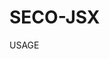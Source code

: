 # SECO-JSX
USAGE
<script src="https://cdn.jsdelivr.net/gh/Ayatata01/SECO-JSX/seco-main.js"></script>
